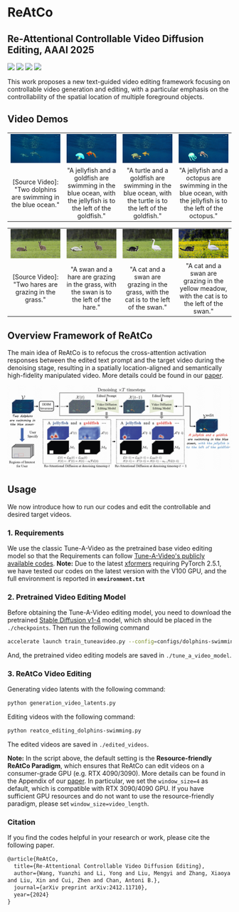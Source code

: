 # ReAtCo

## Re-Attentional Controllable Video Diffusion Editing, AAAI 2025

[![](https://img.shields.io/badge/ArXiv_Version-2412.11710-red
)](http://arxiv.org/abs/2412.11710)
![](https://img.shields.io/badge/Platform-PyTorch-blue) ![](https://img.shields.io/badge/Language-Python-green)
![](https://img.shields.io/badge/License-Apache_2.0-yellow)

This work proposes a new text-guided video editing framework focusing on controllable video generation and editing, with a particular emphasis on the controllability of the spatial location of multiple foreground objects.

## Video Demos

<table class="center">
  <td><img src="video_demo/dolphins-swimming.gif"></td>
  <td><img src="video_demo/A jellyfish and a goldfish are swimming in the blue ocean..gif"></td>
  <td><img src="video_demo/A turtle and a goldfish are swimming in the blue ocean..gif"></td>
  <td><img src="video_demo/A jellyfish and a octopus are swimming in the blue ocean..gif"></td>
  <tr>
  <td width=25% style="text-align:center;">[Source Video]: "Two dolphins are swimming in the blue ocean."</td>
  <td width=25% style="text-align:center;">"A jellyfish and a goldfish are swimming in the blue ocean, with the jellyfish is to the left of the goldfish."</td>
  <td width=25% style="text-align:center;">"A turtle and a goldfish are swimming in the blue ocean, with the turtle is to the left of the goldfish."</td>
  <td width=25% style="text-align:center;">"A jellyfish and a octopus are swimming in the blue ocean, with the jellyfish is to the left of the octopus."</td>
</tr>
</table >

<table class="center">
  <td><img src="video_demo/hares-grazing.gif"></td>
  <td><img src="video_demo/A swan and a hare are grazing in the grass..gif"></td>
  <td><img src="video_demo/A cat and a swan are grazing in the grass..gif"></td>
  <td><img src="video_demo/A cat and a swan are grazing in the yellow meadow..gif"></td>
  <tr>
  <td width=25% style="text-align:center;">[Source Video]: "Two hares are grazing in the grass."</td>
  <td width=25% style="text-align:center;">"A swan and a hare are grazing in the grass, with the swan is to the left of the hare."</td>
  <td width=25% style="text-align:center;">"A cat and a swan are grazing in the grass, with the cat is to the left of the swan."</td>
  <td width=25% style="text-align:center;">"A cat and a swan are grazing in the yellow meadow, with the cat is to the left of the swan."</td>
</tr>
</table >

## Overview Framework of ReAtCo
The main idea of ReAtCo is to refocus the cross-attention activation responses between the edited text prompt and the target video during the denoising stage, resulting in a spatially location-aligned and semantically high-fidelity manipulated video. More details could be found in our [paper](http://arxiv.org/abs/2412.11710).

![](framework.jpg)

## Usage
We now introduce how to run our codes and edit the controllable and desired target videos.

### 1. Requirements

We use the classic Tune-A-Video as the pretrained base video editing model so that the Requirements can follow [Tune-A-Video's publicly available codes](https://github.com/showlab/Tune-A-Video).
**Note:** Due to the latest [xformers](https://github.com/facebookresearch/xformers) requiring PyTorch 2.5.1, we have tested our codes on the latest version with the V100 GPU, and the full environment is reported in **`environment.txt`**

### 2. Pretrained Video Editing Model
Before obtaining the Tune-A-Video editing model, you need to download the pretrained [Stable Diffusion v1-4](https://huggingface.co/CompVis/stable-diffusion-v1-4) model, which should be placed in the `./checkpoints`.
Then run the following command
```bash
accelerate launch train_tuneavideo.py --config=configs/dolphins-swimming.yaml
```
And, the pretrained video editing models are saved in `./tune_a_video_model`.

### 3. ReAtCo Video Editing

Generating video latents with the following command:
```bash
python generation_video_latents.py
```
Editing videos with the following command:
```bash
python reatco_editing_dolphins-swimming.py
```
The edited videos are saved in `./edited_videos`.

**Note:** In the script above, the default setting is the **Resource-friendly ReAtCo Paradigm**, which ensures that ReAtCo can edit videos on a consumer-grade GPU (e.g. RTX 4090/3090). More details can be found in the Appendix of our [paper](http://arxiv.org/abs/2412.11710). In particular, we set the `window_size=4` as default, which is compatible with RTX 3090/4090 GPU. If you have sufficient GPU resources and do not want to use the resource-friendly paradigm, please set `window_size=video_length`.

### Citation
If you find the codes helpful in your research or work, please cite the following paper.
```
@article{ReAtCo,
  title={Re-Attentional Controllable Video Diffusion Editing},
  author={Wang, Yuanzhi and Li, Yong and Liu, Mengyi and Zhang, Xiaoya and Liu, Xin and Cui, Zhen and Chan, Antoni B.},
  journal={arXiv preprint arXiv:2412.11710},
  year={2024}
}
```
